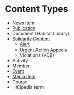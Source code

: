 # Content Types

- [News Item](../blob/master/wiki/content-types/news-item.md)
- [Publication](../blob/master/wiki/content-types/publication.md)
- Document (Habitat Library)
- [Solidarity Content](../blob/master/wiki/content-types/solidarity-content.md)
   - [Alert](../blob/master/wiki/content-types/alert.md)
   - [Urgent Action Appeals](../blob/master/wiki/content-types/urgent-action-appeal.md)
   - Violations (VDB)
- Activity
- Member
- [Event](../blob/master/wiki/content-types/event.md)
- [Media Item](../blob/master/wiki/content-types/media-item.md)
- Course
- HICipedia term
